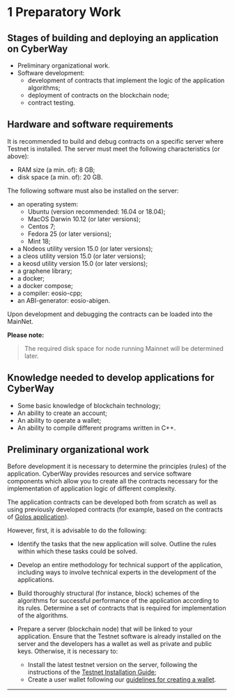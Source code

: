 
# 1 Preparatory Work  

## Stages of building and deploying an application on CyberWay    
  * Preliminary organizational work.  
  * Software development:  
    * development of contracts that implement the logic of the application algorithms;  
    * deployment of contracts on the blockchain node;  
    * contract testing.  

## Hardware and software requirements
It is recommended to build and debug contracts on a specific server where Testnet is installed. The server must meet the following characteristics (or above):
  * RAM size (a min. of): 8 GB;
  * disk space (a min. of): 20 GB.

The following software must also be installed on the server:
  * an operating system:
    * Ubuntu (version recommended: 16.04 or 18.04); 
    * MacOS Darwin 10.12 (or later versions);
    * Centos 7;
    * Fedora 25 (or later versions);
    * Mint 18;
  * a Nodeos utility version 15.0 (or later versions);
  * a cleos utility version 15.0 (or later versions);
  * a keosd utility version 15.0 (or later versions);
  * a graphene library;
  * a docker;
  * a docker compose;
  * a compiler: eosio-cpp;
  * an ABI-generator: eosio-abigen.

Upon development and debugging the contracts can be loaded into the MainNet.  

**Please note:**  
> The required disk space for node running Mainnet will be determined later.  


## Knowledge needed to develop applications for CyberWay
  * Some basic knowledge of blockchain technology;
  * An ability to create an account;
  * An ability to operate a wallet;
  * An ability to compile different programs written in C++.

## Preliminary organizational work
Before development it is necessary to determine the principles (rules) of the application. CyberWay provides resources and service software components which allow you to create all the contracts necessary for the implementation of application logic of different complexity.  

The application contracts can be developed both from scratch as well as using previously developed contracts (for example, based on the contracts of [Golos application](https://cyberway.gitbook.io/en/devportal/golos_contracts)).  

However, first, it is advisable to do the following:  
  * Identify the tasks that the new application will solve. Outline the rules within which these tasks could be solved.  

  * Develop an entire methodology for technical support of the application, including ways to involve technical experts in the development of the applications.  

  * Build thoroughly structural (for instance, block) schemes of the algorithms for successful performance of the application according to its rules. Determine a set of contracts that is required for implementation of the algorithms.  

  * Prepare a server (blockchain node) that will be linked to your application. Ensure that the Testnet software is already installed on the server and the developers has a wallet as well as private and public keys. Otherwise, it is necessary to:  
    * Install the latest testnet version on the server, following the instructions of the [Testnet Installation Guide](https://cyberway.gitbook.io/en/devportal/producers/testnet_installation);  
    * Create a user wallet following our [guidelines for creating a wallet](https://cyberway.gitbook.io/en/devportal/create_development_wallet).  

****  
